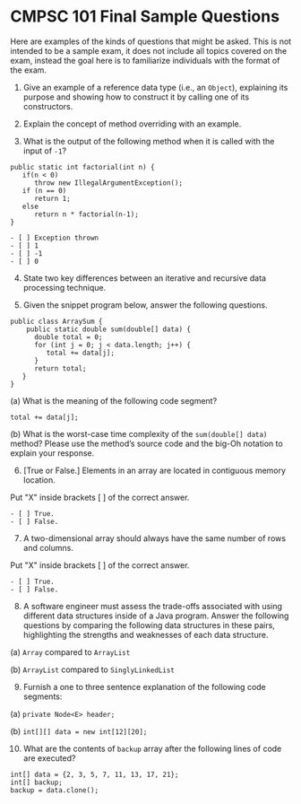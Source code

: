 # CMPSC 101 Final Sample Questions

Here are examples of the kinds of questions that might be asked. This is not intended to be a sample exam, it does not include all topics covered on the exam, instead the goal here is to familiarize individuals with the format of the exam. 

1. Give an example of a reference data type (i.e., an `Object`), explaining its purpose and showing how to construct it by calling one of its constructors.

2. Explain the concept of method overriding with an example.

3. What is the output of the following method when it is called with the input of `-1`?

```
public static int factorial(int n) {
   if(n < 0)
      throw new IllegalArgumentException();
   if (n == 0)
      return 1;
   else
      return n * factorial(n-1); 
}
```

    - [ ] Exception thrown
    - [ ] 1
    - [ ] -1
    - [ ] 0

4. State two key differences between an iterative and recursive data processing technique.

5. Given the snippet program below, answer the following questions.

``` 
public class ArraySum {
    public static double sum(double[] data) {
      double total = 0;
      for (int j = 0; j < data.length; j++) {
         total += data[j];
      }
      return total;
   } 
}
```

(a) What is the meaning of the following code segment?

`total += data[j];`

(b) What is the worst-case time complexity of the `sum(double[] data)` method? Please use the method’s source code and the big-Oh notation to explain your response.

6. [True or False.] Elements in an array are located in contiguous memory location. 

Put "X" inside brackets [ ]  of the correct answer.

    - [ ] True.
    - [ ] False.
    
7. A two-dimensional array should always have the same number of rows and columns.

Put "X" inside brackets [ ]  of the correct answer.

    - [ ] True.
    - [ ] False.

8. A software engineer must assess the trade-offs associated with using different data structures inside of a Java program. Answer the following questions by comparing the following data structures in these pairs, highlighting the strengths and weaknesses of each data structure.

(a) `Array` compared to `ArrayList`

(b) `ArrayList` compared to `SinglyLinkedList`

9. Furnish a one to three sentence explanation of the following code segments:

(a) `private Node<E> header;`

(b) `int[][] data = new int[12][20];`

10. What are the contents of `backup` array after the following lines of code are executed?

```
int[] data = {2, 3, 5, 7, 11, 13, 17, 21}; 
int[] backup;
backup = data.clone();
```